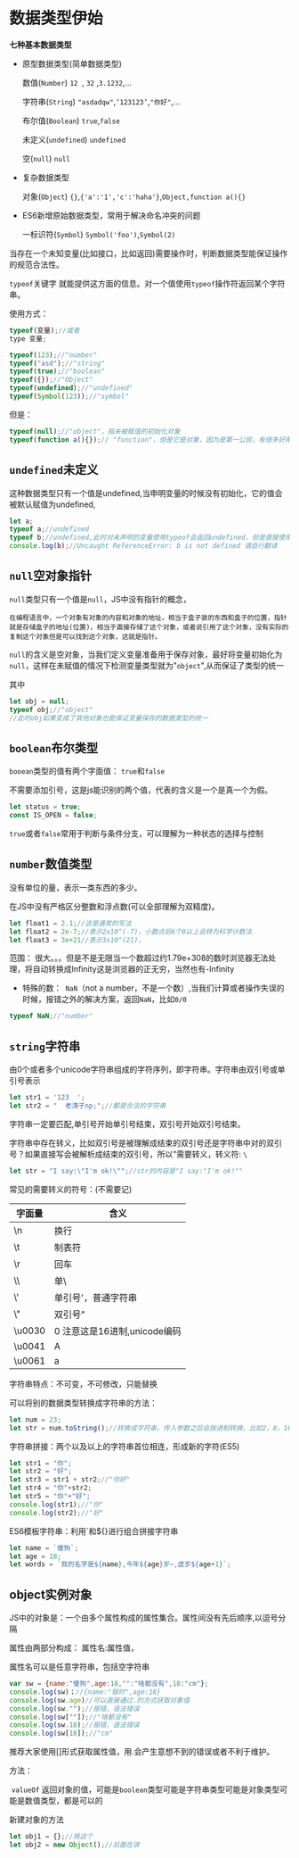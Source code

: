 # 数据类型伊始

**七种基本数据类型**

* 原型数据类型(简单数据类型)

	数值(`Number`)		`12 `, `32` ,`3.1232`,...

	字符串(`String`)		`"asdadqw"`,`‘123123’`,`"你好"`,...

	布尔值(`Boolean`)		`true`,`false`

	未定义(`undefined`)	`undefined`

	空(`null`)				`null`

* 复杂数据类型

	对象(`Object`)			`{}`,`{'a':'1','c':'haha'}`,`Object,function a(){}`

* ES6新增原始数据类型，常用于解决命名冲突的问题

	一标识符(`Symbol`)	`Symbol('foo')`,`Symbol(2)`



当存在一个未知变量(比如接口，比如返回)需要操作时，判断数据类型能保证操作的规范合法性。

`typeof`关键字 就能提供这方面的信息。对一个值使用`typeof`操作符返回某个字符串。

使用方式：

```js
typeof(变量);//或者
type 变量;

typeof(123);//"number"
typeof("asd");//"string"
typeof(true);//"boolean"
typeof({});//"Object"
typeof(undefined);//"undefined"
typeof(Symbol(123));//"symbol"
```

但是：

```js
typeof(null);//"object"，指未被赋值的初始化对象
typeof(function a(){});// "function"，但是它是对象，因为是第一公民，有很多好用的操作：偏函数，柯里化，递归。。。
```

## `undefined`未定义

这种数据类型只有一个值是undefined,当申明变量的时候没有初始化，它的值会被默认赋值为undefined,

```js
let a;
typeof a;//undefined
typeof b;//undefined,此时对未声明的变量使用typeof会返回undefined，但是直接使用会报错
console.log(b);//Uncaught ReferenceError: b is not defined 请自行翻译
```

## `null`空对象指针

`null`类型只有一个值是`null`，JS中没有指针的概念，

	在编程语言中，一个对象有对象的内容和对象的地址，相当于盒子装的东西和盒子的位置，指针就是存储盒子的地址(位置)，相当于直接存储了这个对象，或者说引用了这个对象，没有实际的复制这个对象但是可以找到这个对象，这就是指针。

`null`的含义是空对象，当我们定义变量准备用于保存对象，最好将变量初始化为`null`，这样在未赋值的情况下检测变量类型就为"`object`",从而保证了类型的统一

其中

```js
let obj = null;
typeof obj;//"object"
//此时obj如果变成了其他对象也能保证变量保存的数据类型的统一
```

## `boolean`布尔类型

`booean`类型的值有两个字面值： `true`和`false`

不需要添加引号，这是js能识别的两个值，代表的含义是一个是真一个为假。

```js
let status = true;
const IS_OPEN = false;
```

`true`或者`false`常用于判断与条件分支，可以理解为一种状态的选择与控制

## `number`数值类型

没有单位的量，表示一类东西的多少。

在JS中没有严格区分整数和浮点数(可以全部理解为双精度)。

```js
let float1 = 2.1;//这是通常的写法
let	float2 = 2e-7;//表示2x10^(-7)，小数点后6个0以上会转为科学计数法
let float3 = 3e+21//表示3x10^(21)，
```

范围： 很大。。。但是不是无限当一个数超过约1.79e+308的数时浏览器无法处理，将自动转换成Infinity这是浏览器的正无穷，当然也有-Infinity

* 特殊的数：` NaN`（not a number，不是一个数）,当我们计算或者操作失误的时候，报错之外的解决方案，返回`NaN`，比如`0/0`

```js
typeof NaN;//"number"
```

## `string`字符串

由0个或者多个unicode字符串组成的字符序列，即字符串。字符串由双引号或单引号表示

```js
let str1 = '123  ';
let str2 = "  老清子np;";//都是合法的字符串
```

字符串一定要匹配,单引号开始单引号结束，双引号开始双引号结束。

字符串中存在转义，比如双引号是被理解成结束的双引号还是字符串中对的双引号？如果直接写会被解析成结束的双引号，所以"需要转义，转义符: `\`

```js
let str = "I say:\"I'm ok!\"";//str的内容是"I say:"I'm ok!""
```

常见的需要转义的符号：(不需要记)

| 字面量 | 含义                         |
| ------ | ---------------------------- |
| \n     | 换行                         |
| \t     | 制表符                       |
| \\r    | 回车                         |
| \\\    | 单\                          |
| \\'    | 单引号'，普通字符串          |
| \\"    | 双引号"                      |
| \u0030 | 0 注意这是16进制,unicode编码 |
| \u0041 | A                            |
| \u0061 | a                            |

字符串特点：不可变，不可修改，只能替换

可以将别的数据类型转换成字符串的方法：

```js
let num = 23;
let str = num.toString();//转换成字符串，传入参数之后会按进制转换，比如2，8，16
```

字符串拼接：两个以及以上的字符串首位相连，形成新的字符(ES5)

```js
let str1 = "你";
let str2 = "好";
let str3 = str1 + str2;//"你好"
let str4 = "你"+str2;
let str5 = "你"+"好";
console.log(str1);//"你"
console.log(str2);//"好"
```

ES6模板字符串：利用`和${}进行组合拼接字符串

```js
let name = `傻狗`;
let age = 18;
let words = `我的名字是${name},今年${age}岁~,虚岁${age+1}`;
```

## object实例对象

JS中的对象是：一个由多个属性构成的属性集合。属性间没有先后顺序,以逗号分隔

属性由两部分构成： 属性名:属性值，

属性名可以是任意字符串，包括空字符串

```js
var sw = {name:"傻狗",age:18,"":"啥都没有",18:"cm"};
console.log(sw)；//{name:"银时",age:18}
console.log(sw.age)//可以直接通过.的方式获取对象值
console.log(sw."");//报错，语法错误
console.log(sw[""]);//"啥都没有"
console.log(sw.18);//报错，语法错误
console.log(sw[18]);//"cm"
```

推荐大家使用[]形式获取属性值，用.会产生意想不到的错误或者不利于维护。

方法：

​	`valueOf` 返回对象的值，可能是`boolean`类型可能是字符串类型可能是对象类型可能是数值类型，都是可以的

新建对象的方法

```js
let obj1 = {};//用这个
let obj2 = new Object();//后面在讲
```

